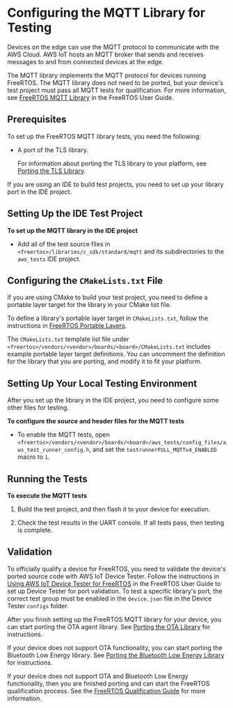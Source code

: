 # Configuring the MQTT Library for Testing<a name="afr-porting-mqtt"></a>

Devices on the edge can use the MQTT protocol to communicate with the AWS Cloud\. AWS IoT hosts an MQTT broker that sends and receives messages to and from connected devices at the edge\.

The MQTT library implements the MQTT protocol for devices running FreeRTOS\. The MQTT library does not need to be ported, but your device's test project must pass all MQTT tests for qualification\. For more information, see [FreeRTOS MQTT Library](https://docs.aws.amazon.com/freertos/latest/userguide/freertos-lib-cloud-mqtt.html.html) in the FreeRTOS User Guide\.

## Prerequisites<a name="testing-prereqs-mqtt"></a>

To set up the FreeRTOS MQTT library tests, you need the following:
+ A port of the TLS library\.

  For information about porting the TLS library to your platform, see [Porting the TLS Library](afr-porting-tls.md)\.

If you are using an IDE to build test projects, you need to set up your library port in the IDE project\.

## Setting Up the IDE Test Project<a name="testing-ide-mqtt"></a>

**To set up the MQTT library in the IDE project**
+ Add all of the test source files in `<freertos>/libraries/c_sdk/standard/mqtt` and its subdirectories to the `aws_tests` IDE project\.

## Configuring the `CMakeLists.txt` File<a name="testing-cmake-mqtt"></a>

If you are using CMake to build your test project, you need to define a portable layer target for the library in your CMake list file\.

To define a library's portable layer target in `CMakeLists.txt`, follow the instructions in [FreeRTOS Portable Layers](cmake-template.md#cmake-portable)\.

The `CMakeLists.txt` template list file under `<freertos>/vendors/<vendor>/boards/<board>/CMakeLists.txt` includes example portable layer target definitions\. You can uncomment the definition for the library that you are porting, and modify it to fit your platform\.

## Setting Up Your Local Testing Environment<a name="testing-local-mqtt"></a>

After you set up the library in the IDE project, you need to configure some other files for testing\.

**To configure the source and header files for the MQTT tests**
+ To enable the MQTT tests, open `<freertos>/vendors/<vendor>/boards/<board>/aws_tests/config_files/aws_test_runner_config.h`, and set the `testrunnerFULL_MQTTv4_ENABLED ` macro to `1`\.

## Running the Tests<a name="testing-run-mqtt"></a>

**To execute the MQTT tests**

1. Build the test project, and then flash it to your device for execution\.

1. Check the test results in the UART console\. If all tests pass, then testing is complete\.

## Validation<a name="w3aac11c33c19"></a>

To officially qualify a device for FreeRTOS, you need to validate the device's ported source code with AWS IoT Device Tester\. Follow the instructions in [ Using AWS IoT Device Tester for FreeRTOS](https://docs.aws.amazon.com/freertos/latest/userguide/device-tester-for-freertos-ug.html) in the FreeRTOS User Guide to set up Device Tester for port validation\. To test a specific library's port, the correct test group must be enabled in the `device.json` file in the Device Tester `configs` folder\.

After you finish setting up the FreeRTOS MQTT library for your device, you can start porting the OTA agent library\. See [Porting the OTA Library](afr-porting-ota.md) for instructions\.

If your device does not support OTA functionality, you can start porting the Bluetooth Low Energy library\. See [Porting the Bluetooth Low Energy Library](afr-porting-ble.md) for instructions\.

If your device does not support OTA and Bluetooth Low Energy functionality, then you are finished porting and can start the FreeRTOS qualification process\. See the [FreeRTOS Qualification Guide](https://docs.aws.amazon.com/freertos/latest/qualificationguide/) for more information\.